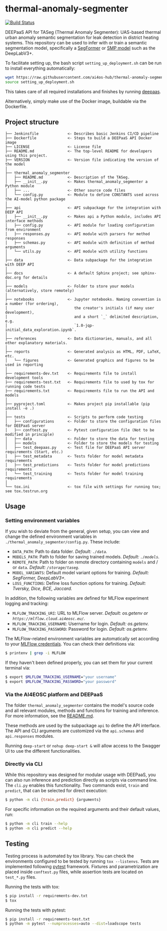 # thermal-anomaly-segmenter

[![Build Status](https://jenkins.services.ai4os.eu/buildStatus/icon?job=AI4OS-hub/thermal-anomaly-segmenter/main)](https://jenkins.services.ai4os.eu/job/AI4OS-hub/job/thermal-anomaly-segmenter/job/main)

DEEPaaS API for TASeg (Thermal Anomaly Segmenter): UAS-based thermal urban anomaly
semantic segmentation for leak detection in district heating systems.
This repository can be used to infer with or train a semantic segmentation model,
specifically a [SegFormer](https://huggingface.co/docs/transformers/)
or [SMP model](https://github.com/qubvel-org/segmentation_models.pytorch) such as the DeepLabV3+.

To facilitate setting up, the bash script `setting_up_deployment.sh` can be 
run to install everything automatically:
```bash
wget https://raw.githubusercontent.com/ai4os-hub/thermal-anomaly-segmenter/main/setting_up_deployment.sh
source setting_up_deployment.sh
```
This takes care of all required installations and finishes by running [deepaas](https://github.com/ai4os/DEEPaaS).

Alternatively, simply make use of the Docker image, buildable via the Dockerfile.

## Project structure

```
├── Jenkinsfile             <- Describes basic Jenkins CI/CD pipeline
├── Dockerfile              <- Steps to build a DEEPaaS API Docker image
├── LICENSE                 <- License file
├── README.md               <- The top-level README for developers using this project.
├── VERSION                 <- Version file indicating the version of the model
│
├── thermal_anomaly_segmenter
│   ├── README.md           <- Description of the TASeg.
│   ├── __init__.py         <- Makes thermal_anomaly_segmenter a Python module
│   ├── ...                 <- Other source code files
│   └── config.py           <- Module to define CONSTANTS used across the AI-model python package
│
├── api                     <- API subpackage for the integration with DEEP API
│   ├── __init__.py         <- Makes api a Python module, includes API interface methods
│   ├── config.py           <- API module for loading configuration from environment
│   ├── responses.py        <- API module with parsers for method responses
│   ├── schemas.py          <- API module with definition of method arguments
│   └── utils.py            <- API module with utility functions
│
├── data                    <- Data subpackage for the integration with DEEP API
│
├── docs                    <- A default Sphinx project; see sphinx-doc.org for details
│
├── models                  <- Folder to store your models (alternatively, store remotely)
│
├── notebooks               <- Jupyter notebooks. Naming convention is a number (for ordering),
│                              the creator's initials (if many user development),
│                              and a short `_` delimited description, e.g.
│                              `1.0-jqp-initial_data_exploration.ipynb`.
│
├── references              <- Data dictionaries, manuals, and all other explanatory materials.
│
├── reports                 <- Generated analysis as HTML, PDF, LaTeX, etc.
│   └── figures             <- Generated graphics and figures to be used in reporting
│
├── requirements-dev.txt    <- Requirements file to install development tools
├── requirements-test.txt   <- Requirements file to used by tox for running code tests
├── requirements.txt        <- Requirements file to run the API and models
│
├── pyproject.toml          <- Makes project pip installable (pip install -e .)
│
├── tests                   <- Scripts to perform code testing
│   ├── configurations      <- Folder to store the configuration files for DEEPaaS server
│   ├── conftest.py         <- Pytest configuration file (Not to be modified in principle)
│   ├── data                <- Folder to store the data for testing
│   ├── models              <- Folder to store the models for testing
│   ├── test_deepaas.py     <- Test file for DEEPaaS API server requirements (Start, etc.)
│   ├── test_metadata       <- Tests folder for model metadata requirements
│   ├── test_predictions    <- Tests folder for model predictions requirements
│   └── test_training       <- Tests folder for model training requirements
│
└── tox.ini                 <- tox file with settings for running tox; see tox.testrun.org
```

## Usage

### Setting environment variables

If you wish to deviate from the general, given setup, you 
can view and change the defined environment variables in `./thermal_anomaly_segmenter/config.py`.
These include:

- `DATA_PATH`: Path to data folder. *Default: `./data`.*
- `MODELS_PATH`: Path to folder for saving trained models. *Default: `./models`.*
- `REMOTE_PATH`: Path to folder on remote directory containing `models` and / or `data`. *Default: `/storage/taseg`.*
- `MODEL_VARIANTS`: Default model variant options for training. *Default: SegFormer, DeepLabV3+.*
- `LOSS_FUNCTIONS`: Define loss function options for training. *Default: Tversky, Dice, BCE, Jaccard.*

In addition, the following variables are defined for MLFlow experiment logging and tracking:

- `MLFLOW_TRACKING_URI`: URL to MLFlow server. *Default: os.getenv or `https://mlflow.cloud.ai4eosc.eu/`.*
- `MLFLOW_TRACKING_USERNAME`: Username for login. *Default: os.getenv.*
- `MLFLOW_TRACKING_PASSWORD`: Password for login. *Default: os.getenv.*

The MLFlow-related environment variables are automatically set according to your
[MLFlow credentials](https://mlflow.cloud.ai4eosc.eu/signup).
You can check their definitions via:
```bash
$ printenv | grep -i MLFLOW
```
If they haven't been defined properly, you can set them for your current terminal via:
```bash
$ export $MLFLOW_TRACKING_USERNAME="your username"
$ export $MLFLOW_TRACKING_PASSWORD="your password"
```

### Via the AI4EOSC platform and DEEPaaS

The folder `thermal_anomaly_segmenter` contains the model's source code and all
relevant modules, methods and functions for training and inference.
For more information, see the [README.md](./thermal_anomaly_segmenter/README.md).

These methods are used by the subpackage `api` to define the API interface.
The API and CLI arguments are customized via the `api.schemas` and `api.responses`
modules.

Running `deep-start` or `nohup deep-start &` will allow access to the Swagger UI
to use the different functionalities.

### Directly via CLI

While this repository was designed for modular usage with DEEPaaS, you can also run
inference and prediction directly as scripts via command line.
The `cli.py` enables this functionality. Two commands exist, `train` and `predict`,
that can be selected for direct execution:

```bash
$ python -m cli {train,predict} {arguments}
```

For specific information on the required arguments and their default values, run:
```bash
$ python -m cli train --help
$ python -m cli predict --help
```

## Testing

Testing process is automated by tox library. You can check the environments
configured to be tested by running `tox --listenvs`. Tests are implemented
following [pytest](https://docs.pytest.org) framework.
Fixtures and parametrization are placed inside `conftest.py` files, while
assertion tests are located on `test_*.py` files.

Running the tests with tox:

```bash
$ pip install -r requirements-dev.txt
$ tox
```

Running the tests with pytest:

```bash
$ pip install -r requirements-test.txt
$ python -m pytest --numprocesses=auto --dist=loadscope tests
```
